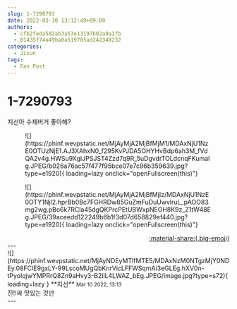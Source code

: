 ```yaml
---
slug: 1-7290793
date: 2022-03-10 13:12:49+09:00
authors:
  - cfb2feda582ab3a53e13197b02a9a1fb
  - 01435f74a49ba8a519705ad242348232
categories:
  - Jisun
tags:
  - Fan Post
---
```


# 1-7290793

<div class="post-container" markdown="1">
<div class="content-container md-sidebar__scrollwrap" markdown="1">

지선아 수제버거 좋아해?
<figure markdown="1">
![](https://phinf.wevpstatic.net/MjAyMjA2MjBfMjM1/MDAxNjU1NzE0OTUzNjE1.AJ3XAhxN0_f295KvPJDA5OHYHvBdp6ah3M_fVdQA2v4g.HWSu9XgIJPSJST4Zzd7q9R_5uDgvdrTOLdcnqFKumaIg.JPEG/b026a76ac57f477f95bce07e7c96b359639.jpg?type=e1920){ loading=lazy onclick="openFullscreen(this)"}
</figure>

<figure markdown="1">
![](https://phinf.wevpstatic.net/MjAyMjA2MjBfMjIz/MDAxNjU1NzE0OTY1NjI2.hprBb0Bc7FGHRDw85GuZmFuDuUwvlruL_pAOO83mg2wg.pBo6k7RCla45dgQKPrcPEtUBWxpNEGH8K9z_Z1tW48Eg.JPEG/39aceedd122249b6b1f3d07d658829ef440.jpg?type=e1920){ loading=lazy onclick="openFullscreen(this)"}
</figure>


</div>
</div>

<div style="text-align: right;" markdown="1">
<a href="https://weverse.io/fromis9/fanpost/1-7290793" style="text-align: right;">:material-share:{.big-emoji}</a>
</div>
---

<div class="comments-container md-sidebar__scrollwrap" markdown="1">
<div class="comment" markdown="1">
<div class='id-container' markdown="1">
![](https://phinf.wevpstatic.net/MjAyNDEyMTlfMTE5/MDAxNzM0NTgzMjY0NDEy.08FClE9gxLY-99LscoMUgQbKnrVicLFFWSqmAi3eGLEg.hXV0n-tPyoIqjwYMPRrQ8Zn9aHvy3-B2llL4LWAZ_bEg.JPEG/image.jpg?type=s72){ loading=lazy }
**<span class="artist">지선</span>** <small>Mar 10 2022, 13:13</small><br>
</div>
<div class='comment-body' markdown="1">
진!!짜 맛있는 것만
</div>
</div>
</div>
---
